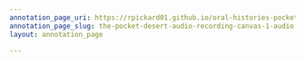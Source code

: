 ```yaml
---
annotation_page_uri: https://rpickard01.github.io/oral-histories-pocket-desert/annotations/the-pocket-desert-audio-recording-canvas-1-audio.json
annotation_page_slug: the-pocket-desert-audio-recording-canvas-1-audio
layout: annotation_page

---
```


